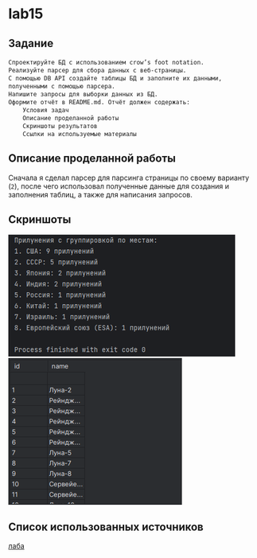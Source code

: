 # lab15  

## Задание
    Спроектируйте БД с использованием crow’s foot notation.
    Реализуйте парсер для сбора данных с веб-страницы.
    С помощью DB API cоздайте таблицы БД и заполните их данными, полученными с помощью парсера.
    Напишите запросы для выборки данных из БД.
    Оформите отчёт в README.md. Отчёт должен содержать:
        Условия задач
        Описание проделанной работы
        Скриншоты результатов
        Ссылки на используемые материалы

## Описание проделанной работы
Сначала я сделал парсер для парсинга страницы по своему варианту (`2`), после чего использовал полученные данные для создания и заполнения таблиц, а также для написания запросов.

## Скриншоты

![результат 15](lab15res.png)
![результат 15](lab15res1.png)

## Список использованных источников
[лаба](https://evil-teacher.on.fleek.co/prog_pm/term2/lab15/)   



